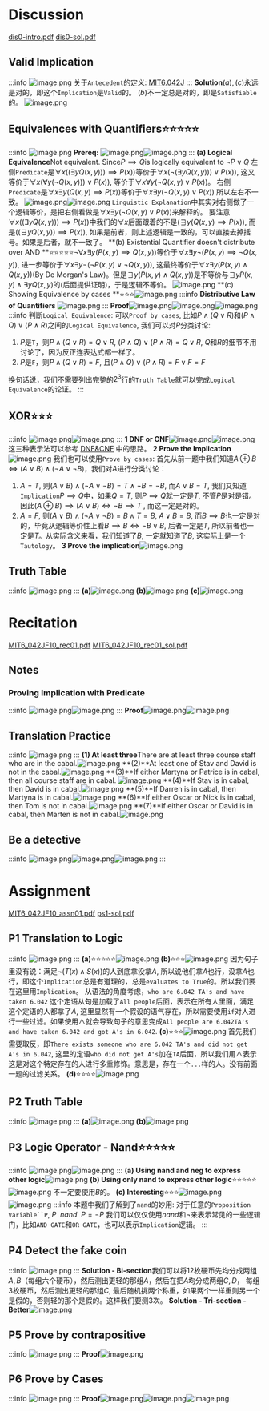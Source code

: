 # Discussion
[dis0-intro.pdf](https://www.yuque.com/attachments/yuque/0/2023/pdf/12393765/1677206525629-7df8c6ff-3456-4cdb-b0a3-d3c3a39db36d.pdf)
[dis0-sol.pdf](https://www.yuque.com/attachments/yuque/0/2023/pdf/12393765/1677206525625-1c55a566-5198-4bcb-80d6-924f9bcb925e.pdf)

## Valid Implication
:::info
![image.png](./Exercise_2.assets/20230302_1030408615.png)
关于`Antecedent`的定义: [MIT6.042J](https://www.yuque.com/alexman/ac5oth/ituqhhgf15yydsh3#s8rGB)
:::
**Solution**$(a), (c)$永远是对的，即这个`Implication`是`Valid`的。
$(b)$不一定总是对的，即是`Satisfiable`的。
![image.png](./Exercise_2.assets/20230302_1030405867.png) 


## Equivalences with Quantifiers⭐⭐⭐⭐⭐
:::info
![image.png](./Exercise_2.assets/20230302_1030406962.png)
**Prereq:**
![image.png](./Exercise_2.assets/20230302_1030404620.png)![image.png](./Exercise_2.assets/20230302_1030407787.png)
:::
**(a) Logical Equivalence**Not equivalent. 
Since$P\implies Q$is logically equivalent to $\neg P\lor Q$
左侧`Predicate`是$\forall x ((\exists y Q(x,y))) \implies P(x))$等价于$\forall x (\neg(\exists y Q(x,y))) \lor P(x))$, 这又等价于$\forall x (\forall y(\neg Q(x,y))) \lor P(x))$, 等价于$\forall x \forall y(\neg Q(x,y) \lor P(x))$。
右侧`Predicate`是$\forall x \exists y (Q(x,y) \implies P(x))$等价于$\forall x \exists y (\neg Q(x,y) \lor P(x))$
所以左右不一致。
![image.png](./Exercise_2.assets/20230302_1030409263.png)![image.png](./Exercise_2.assets/20230302_1030409381.png)
`Linguistic Explanation`中其实对右侧做了一个逻辑等价，是把右侧看做是$\forall x \exists y (\neg Q(x,y) \lor P(x))$来解释的。
要注意$\forall x ((\exists y Q(x,y))) \implies P(x))$中我们的$\forall x$后面跟着的不是$(\exists y (Q(x,y) \implies P(x))$, 而是$( (\exists yQ(x,y)) \implies P(x))$, 如果是前者，则上述逻辑是一致的，可以直接去掉括号。如果是后者，就不一致了。
**(b) Existential Quantifier doesn't distribute over AND **⭐⭐⭐⭐⭐$\neg\forall x\exists y (P(x,y)\implies Q(x,y))$等价于$\forall x \exists y \neg (P(x,y)\implies \neg Q(x,y))$, 进一步等价于$\forall x \exists y \neg (\neg P(x,y)\lor \neg Q(x,y))$, 这最终等价于$\forall x \exists y ( P(x,y)\land Q(x,y))$(By De Morgan's Law)。但是$\exists y(P(x,y)\land Q(x,y))$是不等价与$\exists yP(x,y)\land \exists yQ(x,y)$的(后面提供证明)，于是逻辑不等价。
![image.png](./Exercise_2.assets/20230302_1030408369.png)
**(c) Showing Equivalence by cases **⭐⭐⭐![image.png](./Exercise_2.assets/20230302_1030404000.png)
:::info
**Distributive Law of Quantifiers**
![image.png](./Exercise_2.assets/20230302_1030402266.png)
:::
**Proof**![image.png](./Exercise_2.assets/20230302_1030419688.png)![image.png](./Exercise_2.assets/20230302_1030417346.png)![image.png](./Exercise_2.assets/20230302_1030414650.png)
:::info
判断`Logical Equivalence`: 可以`Proof by cases`, 比如$P\land (Q\lor R)$和$(P\land Q)\lor (P\land R)$之间的`Logical Equivalence`, 我们可以对$P$分类讨论:

1. $P$是`T`，则$P\land (Q\lor R) = Q\lor R$,  $(P\land Q)\lor (P\land R)=Q\lor R$, $Q$和$R$的细节不用讨论了，因为反正连表达式都一样了。
2. $P$是`F`，则$P\land (Q\lor R) =  F$, 且$(P\land Q)\lor (P\land R)=F\lor F=F$

换句话说，我们不需要列出完整的$2^3$行的`Truth Table`就可以完成`Logical Equivalence`的论证。
:::

## XOR⭐⭐⭐
:::info
![image.png](./Exercise_2.assets/20230302_1030415162.png)![image.png](./Exercise_2.assets/20230302_1030418241.png)
:::
**1 DNF or CNF**![image.png](./Exercise_2.assets/20230302_1030411628.png)![image.png](./Exercise_2.assets/20230302_1030419294.png)
这三种表示法可以参考 [DNF&CNF](https://www.yuque.com/alexman/ac5oth/sionedh8wybff7sl#vcmMf) 中的思路。
**2 Prove the Implication**![image.png](./Exercise_2.assets/20230302_1030412999.png)
我们也可以使用`Prove by cases`:
首先从前一题中我们知道$A\oplus B\iff (A\lor B)\land (\neg A \lor \neg B)$，我们对$A$进行分类讨论：

1. $A=T$, 则$(A\lor B)\land (\neg A \lor \neg B)=T\land \neg B=\neg B$, 而$A\lor B=T$, 我们又知道`Implication`$P\implies Q$中，如果$Q=T$, 则$P\implies Q$就一定是$T$, 不管$P$是对是错。因此$(A \oplus B) \implies (A\lor B) \iff\neg B\implies T$ , 而这一定是对的。
2. $A=F$, 则$(A\lor B)\land (\neg A \lor \neg B)=B\land T=B$, $A\lor B=B$, 而$B\implies B$也一定是对的，毕竟从逻辑等价性上看$B\implies B\iff \neg B\lor B$, 后者一定是$T$, 所以前者也一定是$T$。从实际含义来看，我们知道了$B$, 一定就知道了$B$, 这实际上是一个`Tautology`。
**3 Prove the implication**![image.png](./Exercise_2.assets/20230302_1030411106.png)


## Truth Table
:::info
![image.png](./Exercise_2.assets/20230302_1030418594.png)
:::
**(a)**![image.png](./Exercise_2.assets/20230302_1030425453.png)
**(b)**![image.png](./Exercise_2.assets/20230302_1030428631.png)
**(c)**![image.png](./Exercise_2.assets/20230302_1030429161.png)

# Recitation
[MIT6_042JF10_rec01.pdf](https://www.yuque.com/attachments/yuque/0/2023/pdf/12393765/1673961755963-f17be269-b859-4a84-8be5-1b420188ebc0.pdf)
[MIT6_042JF10_rec01_sol.pdf](https://www.yuque.com/attachments/yuque/0/2023/pdf/12393765/1673961756125-a87e894d-1f75-49a8-a15d-552121f5020e.pdf)
## Notes
### Proving Implication with Predicate
:::info
![image.png](./Exercise_2.assets/20230302_1030429882.png)![image.png](./Exercise_2.assets/20230302_1030422886.png)
:::
**Proof**![image.png](./Exercise_2.assets/20230302_1030426294.png)![image.png](./Exercise_2.assets/20230302_1030427581.png)


## Translation Practice
:::info
![image.png](./Exercise_2.assets/20230302_1030421555.png)
:::
**(1) At least three**There are at least three course staff who are in the cabal.![image.png](./Exercise_2.assets/20230302_1030434951.png)
**(2)**At least one of Stav and David is not in the cabal.![image.png](./Exercise_2.assets/20230302_1030432685.png)
**(3)**If either Martyna or Patrice is in cabal, then all course staff are in cabal.
![image.png](./Exercise_2.assets/20230302_1030438599.png)
**(4)**If Stav is in cabal, then David is in cabal.![image.png](./Exercise_2.assets/20230302_1030432779.png)
**(5)**If Darren is in cabal, then Martyna is in cabal.![image.png](./Exercise_2.assets/20230302_1030439198.png)
**(6)**If either Oscar or Nick is in cabal, then Tom is not in cabal.![image.png](./Exercise_2.assets/20230302_1030439349.png)
**(7)**If either Oscar or David is in cabal, then Marten is not in cabal.![image.png](./Exercise_2.assets/20230302_1030437791.png)


## Be a detective
:::info
![image.png](./Exercise_2.assets/20230302_1030435875.png)![image.png](./Exercise_2.assets/20230302_1030432745.png)![image.png](./Exercise_2.assets/20230302_1030435269.png)
:::


# Assignment
[MIT6_042JF10_assn01.pdf](https://www.yuque.com/attachments/yuque/0/2023/pdf/12393765/1673961702566-63d26b48-6aa7-4a47-94a1-4b0847ba5ed4.pdf)
[ps1-sol.pdf](https://www.yuque.com/attachments/yuque/0/2023/pdf/12393765/1673961702560-dedc2397-ecce-4486-80d9-65fc10bfd363.pdf)


## P1 Translation to Logic
:::info
![image.png](./Exercise_2.assets/20230302_1030446132.png)
:::
**(a)**⭐⭐⭐⭐⭐![image.png](./Exercise_2.assets/20230302_1030447755.png)
**(b)**⭐⭐⭐![image.png](./Exercise_2.assets/20230302_1030442170.png)
因为句子里没有说：满足$\neg (T(x)\land S(x))$的人到底拿没拿$A$, 所以说他们拿$A$也行，没拿$A$也行，即这个`Implication`总是有道理的，总是`evaluates to True`的。所以我们要在这里用`Implication`。
从语法的角度考虑，`who are 6.042 TA's and have taken 6.042` 这个定语从句是加载了`All people`后面，表示在所有人里面，满足这个定语的人都拿了$A$, 这里显然有一个假设的语气存在，所以需要使用`if`对人进行一些过滤。如果使用$\land$就会导致句子的意思变成`All people are 6.042TA's and have taken 6.042 and got A's in 6.042`.
**(c)**⭐⭐⭐![image.png](./Exercise_2.assets/20230302_1030444370.png)
首先我们需要取反，即`There exists someone who are 6.042 TA's and did not get A's in 6.042`, 这里的定语`who did not get A's`加在`TA`后面，所以我们用$\land$表示这是对这个特定存在的人进行多重修饰。意思是，存在一个`...`样的人。没有前面一题的过滤关系。
**(d)**⭐⭐⭐⭐![image.png](./Exercise_2.assets/20230302_1030448462.png)


## P2 Truth Table
:::info
![image.png](./Exercise_2.assets/20230302_1030447355.png)
:::
**(a)**![image.png](./Exercise_2.assets/20230302_1030445277.png)
**(b)**![image.png](./Exercise_2.assets/20230302_1030449535.png)


## P3 Logic Operator - Nand⭐⭐⭐⭐⭐
:::info
![image.png](./Exercise_2.assets/20230302_1030448626.png)![image.png](./Exercise_2.assets/20230302_1030447586.png)
:::
**(a) Using nand and neg to express other logic**![image.png](./Exercise_2.assets/20230302_1030453319.png)
**(b) Using only nand to express other logic**⭐⭐⭐⭐⭐![image.png](./Exercise_2.assets/20230302_1030455548.png)
不一定要使用$B$的。
**(c) Interesting**⭐⭐⭐![image.png](./Exercise_2.assets/20230302_1030453005.png)![image.png](./Exercise_2.assets/20230302_1030455397.png)
:::info
本题中我们了解到了`nand`的妙用:
对于任意的`Proposition Variable``P`, $P~~nand ~~P=\neg P$
我们可以仅仅使用$nand$和$\neg$来表示常见的一些逻辑门，比如`AND GATE`和`OR GATE`，也可以表示`Implication`逻辑。
:::


## P4 Detect the fake coin
:::info
![image.png](./Exercise_2.assets/20230302_1030458250.png)
:::
**Solution - Bi-section**我们可以将$12$枚硬币先均分成两组$A,B$（每组六个硬币），然后测出更轻的那组$A$，然后在把$A$均分成两组$C,D$， 每组$3$枚硬币，然后测出更轻的那组$C$, 最后随机挑两个称重，如果两个一样重则另一个是假的，否则轻的那个是假的。这样我们要测$3$次。
**Solution - Tri-section - Better**![image.png](./Exercise_2.assets/20230302_1030459248.png)


## P5 Prove by contrapositive
:::info
![image.png](./Exercise_2.assets/20230302_1030456493.png)
:::
**Proof**![image.png](./Exercise_2.assets/20230302_1030465685.png)


## P6 Prove by Cases
:::info
![image.png](./Exercise_2.assets/20230302_1030466820.png)
:::
**Proof**![image.png](./Exercise_2.assets/20230302_1030467815.png)![image.png](./Exercise_2.assets/20230302_1030467432.png)![image.png](./Exercise_2.assets/20230302_1030465779.png)
